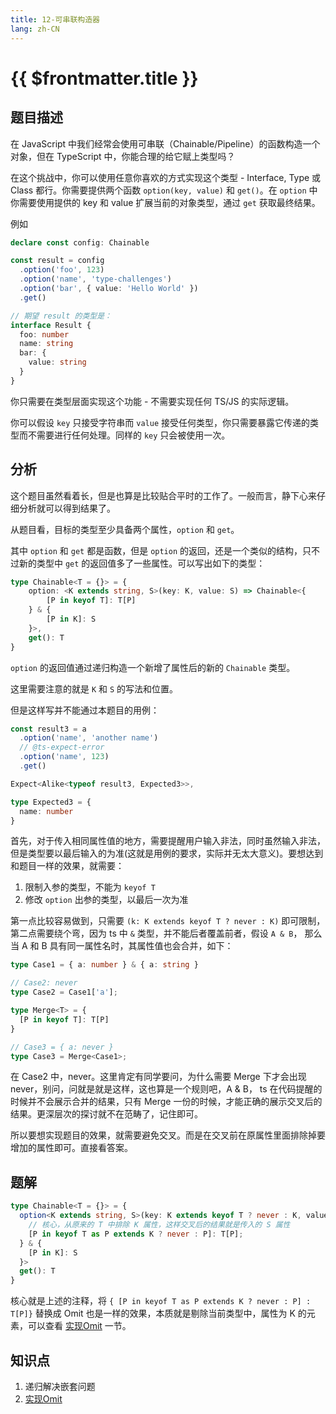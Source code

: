 ```yaml
---
title: 12-可串联构造器
lang: zh-CN
---
```


# {{ $frontmatter.title }}

## 题目描述


在 JavaScript 中我们经常会使用可串联（Chainable/Pipeline）的函数构造一个对象，但在 TypeScript 中，你能合理的给它赋上类型吗？

在这个挑战中，你可以使用任意你喜欢的方式实现这个类型 - Interface, Type 或 Class 都行。你需要提供两个函数 `option(key, value)` 和 `get()`。在 `option` 中你需要使用提供的 key 和 value 扩展当前的对象类型，通过 `get` 获取最终结果。

例如

```ts
declare const config: Chainable

const result = config
  .option('foo', 123)
  .option('name', 'type-challenges')
  .option('bar', { value: 'Hello World' })
  .get()

// 期望 result 的类型是：
interface Result {
  foo: number
  name: string
  bar: {
    value: string
  }
}
```

你只需要在类型层面实现这个功能 - 不需要实现任何 TS/JS 的实际逻辑。

你可以假设 `key` 只接受字符串而 `value` 接受任何类型，你只需要暴露它传递的类型而不需要进行任何处理。同样的 `key` 只会被使用一次。

## 分析

这个题目虽然看着长，但是也算是比较贴合平时的工作了。一般而言，静下心来仔细分析就可以得到结果了。

从题目看，目标的类型至少具备两个属性，`option` 和 `get`。

其中 `option` 和 `get` 都是函数，但是 `option` 的返回，还是一个类似的结构，只不过新的类型中 `get` 的返回值多了一些属性。可以写出如下的类型：

```ts
type Chainable<T = {}> = {
    option: <K extends string, S>(key: K, value: S) => Chainable<{
        [P in keyof T]: T[P]
    } & {
        [P in K]: S
    }>,
    get(): T
}
```

`option` 的返回值通过递归构造一个新增了属性后的新的 `Chainable` 类型。

这里需要注意的就是 `K` 和 `S` 的写法和位置。

但是这样写并不能通过本题目的用例：

```ts
const result3 = a
  .option('name', 'another name')
  // @ts-expect-error
  .option('name', 123)
  .get()

Expect<Alike<typeof result3, Expected3>>,

type Expected3 = {
  name: number
}
```

首先，对于传入相同属性值的地方，需要提醒用户输入非法，同时虽然输入非法，但是类型要以最后输入的为准(这就是用例的要求，实际并无太大意义)。要想达到和题目一样的效果，就需要：

1. 限制入参的类型，不能为 `keyof T`
2. 修改 `option` 出参的类型，以最后一次为准

第一点比较容易做到，只需要 `(k: K extends keyof T ? never : K)` 即可限制，第二点需要绕个弯，因为 ts 中 `&` 类型，并不能后者覆盖前者，假设 `A & B`， 那么当 A 和 B 具有同一属性名时，其属性值也会合并，如下：

```ts
type Case1 = { a: number } & { a: string } 

// Case2: never
type Case2 = Case1['a'];

type Merge<T> = {
  [P in keyof T]: T[P]
}

// Case3 = { a: never }
type Case3 = Merge<Case1>;
```

在 Case2 中，never。这里肯定有同学要问，为什么需要 Merge 下才会出现 never，别问，问就是就是这样，这也算是一个规则吧，A & B， ts 在代码提醒的时候并不会展示合并的结果，只有 Merge 一份的时候，才能正确的展示交叉后的结果。更深层次的探讨就不在范畴了，记住即可。

所以要想实现题目的效果，就需要避免交叉。而是在交叉前在原属性里面排除掉要增加的属性即可。直接看答案。

## 题解

```ts
type Chainable<T = {}> = {
  option<K extends string, S>(key: K extends keyof T ? never : K, value: S): Chainable<{
    // 核心，从原来的 T 中排除 K 属性，这样交叉后的结果就是传入的 S 属性
    [P in keyof T as P extends K ? never : P]: T[P];
  } & {
    [P in K]: S
  }>
  get(): T
}
```

核心就是上述的注释，将 `{ [P in keyof T as P extends K ? never : P] : T[P]}` 替换成 Omit 也是一样的效果，本质就是剔除当前类型中，属性为 K 的元素，可以查看 [实现Omit](/medium/3-实现Omit.md) 一节。

## 知识点

1. 递归解决嵌套问题
2. [实现Omit](/medium/3-实现Omit.md)

